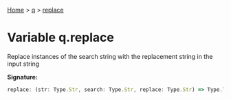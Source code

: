 [Home](../../../index.md) &gt; [q](../../q.md) &gt; [replace](./replace.md)

# Variable q.replace

Replace instances of the search string with the replacement string in the input string

<b>Signature:</b>

```typescript
replace: (str: Type.Str, search: Type.Str, replace: Type.Str) => Type.TernaryStrFnStr
```
